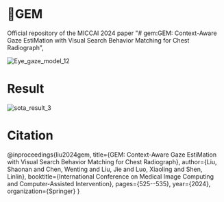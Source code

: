 # :gem:GEM
Official repository of the MICCAI 2024 paper "# gem:GEM: Context-Aware Gaze EstiMation with Visual Search Behavior Matching for Chest Radiograph",

![Eye_gaze_model_12](https://github.com/user-attachments/assets/0b82531c-2b97-446f-86bd-5798cd7d0d7b)


# Result

![sota_result_3](https://github.com/user-attachments/assets/a4629129-3246-4b28-9b88-596eaaaccf4b)

# Citation
@inproceedings{liu2024gem,
  title={GEM: Context-Aware Gaze EstiMation with Visual Search Behavior Matching for Chest Radiograph},
  author={Liu, Shaonan and Chen, Wenting and Liu, Jie and Luo, Xiaoling and Shen, Linlin},
  booktitle={International Conference on Medical Image Computing and Computer-Assisted Intervention},
  pages={525--535},
  year={2024},
  organization={Springer}
}
